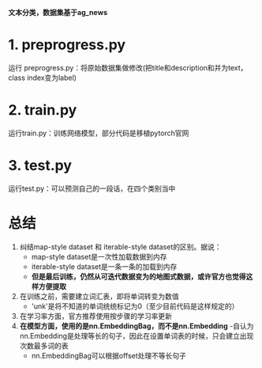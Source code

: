 **文本分类，数据集基于ag_news**

# 1. preprogress.py
运行 preprogress.py：将原始数据集做修改(把title和description和并为text，class index变为label)

# 2. train.py
运行train.py：训练网络模型，部分代码是移植pytorch官网

# 3. test.py
运行test.py：可以预测自己的一段话，在四个类别当中

# 总结
1. 纠结map-style dataset 和 iterable-style dataset的区别。据说：
    - map-style dataset是一次性加载数据到内存
    - iterable-style dataset是一条一条的加载到内存
    - **但是最后训练，仍然从可迭代数据变为的地图式数据，或许官方也觉得这样方便提取**
2. 在训练之前，需要建立词汇表，即将单词转变为数值
    - 'unk'是将不知道的单词统统标记为0（至少目前代码是这样规定的）
3. 在学习率方面，官方推荐使用按步骤的学习率更新
4. **在模型方面，使用的是nn.EmbeddingBag，而不是nn.Embedding**
    -自认为 nn.Embedding是处理等长的句子，因此在设置单词表的时候，只会建立出现次数最多词的表
    - nn.EmbeddingBag可以根据offset处理不等长句子
